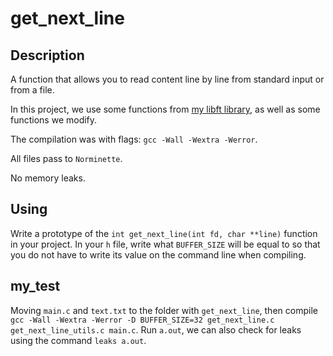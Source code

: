 # get_next_line

## Description

A function that allows you to read content line by line from standard input or from a file.

In this project, we use some functions from [my libft library](https://github.com/VitMarKha/libft), as well as some functions we modify.

The compilation was with flags: ``gcc -Wall -Wextra -Werror``.

All files pass to ``Norminette``.

No memory leaks.

## Using

Write a prototype of the ``int get_next_line(int fd, char **line)`` function in your project. In your ``h`` file, write what ``BUFFER_SIZE`` will be equal to so that you do not have to write its value on the command line when compiling.

## my_test

Moving ``main.c`` and ``text.txt`` to the folder with ``get_next_line``, then compile ``gcc -Wall -Wextra -Werror -D BUFFER_SIZE=32 get_next_line.c get_next_line_utils.c main.c``. Run ``a.out``, we can also check for leaks using the command ``leaks a.out``.
